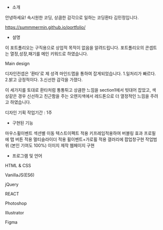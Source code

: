 - 소개

안녕하세요! 속시원한 코딩, 상큼한 감각으로 일하는 코딩환타 김민정입니다.

https://summmermin.github.io/portfolio/

- 설명

이 포트폴리오는 구직용으로 상업적 목적이 없음을 알려드립니다.
포트폴리오의 콘셉트는 열정,성장,패기를 메인 키워드로 하였습니다.

Main design

디자인컨셉은 '환타'로 제 성격 마인드맵을 통하여 잡게되었습니다. 1.일처리가 빠르다. 2.밝고 긍정적이다. 3.신선한 감각을 가졌다.

이 세가지를 토대로 환타처럼 통통튀고 상큼한 느낌을 section1에서 빗대어 잡았고, 색상같은 경우 신선하고 친근함을 주는 오렌지색에서 레드톤으로 더 열정적인 느낌을 주려고 하였습니다.

디자인 기획 작업기간 : 1주

- 구현된 기능

마우스휠이벤트 섹션별 이동
텍스트이펙트 적용
키프레임적용하여 버블링 효과
프로필에 탭 버튼 적용
멀티슬라이더 적용
휠이벤트+가로휠 적용
갤러리에 팝업창구현
작업범위 (본인 기여도 100%)
이미지 제작
웹페이지 구현

- 프로그램 및 언어

HTML & CSS

VanillaJS(ES6)

jQuery

REACT

Photoshop

Illustrator

Figma
